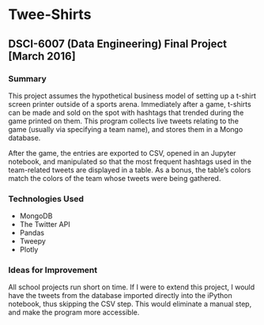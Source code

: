# Twee-Shirts

## DSCI-6007 (Data Engineering) Final Project [March 2016]

### Summary

This project assumes the hypothetical business model of setting up a t-shirt screen printer outside of a sports arena. Immediately after a game, t-shirts can be made and sold on the spot with hashtags that trended during the game printed on them. This program collects live tweets relating to the game (usually via specifying a team name), and stores them in a Mongo database.

After the game, the entries are exported to CSV, opened in an Jupyter notebook, and manipulated so that the most frequent hashtags used in the team-related tweets are displayed in a table. As a bonus, the table’s colors match the colors of the team whose tweets were being gathered. 

### Technologies Used

* MongoDB
* The Twitter API
* Pandas
* Tweepy
* Plotly

### Ideas for Improvement

All school projects run short on time. If I were to extend this project, I would have the tweets from the database imported directly into the iPython notebook, thus skipping the CSV step. This would eliminate a manual step, and make the program more accessible. 
